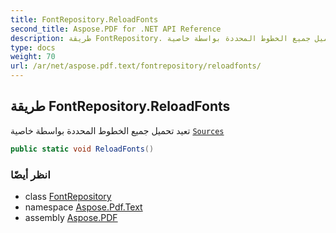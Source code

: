 ```yaml
---
title: FontRepository.ReloadFonts
second_title: Aspose.PDF for .NET API Reference
description: طريقة FontRepository. تعيد تحميل جميع الخطوط المحددة بواسطة خاصية Sources
type: docs
weight: 70
url: /ar/net/aspose.pdf.text/fontrepository/reloadfonts/
---
```

## طريقة FontRepository.ReloadFonts

تعيد تحميل جميع الخطوط المحددة بواسطة خاصية [`Sources`](../sources/)

```csharp
public static void ReloadFonts()
```

### انظر أيضًا

* class [FontRepository](../)
* namespace [Aspose.Pdf.Text](../../../aspose.pdf.text/)
* assembly [Aspose.PDF](../../../)